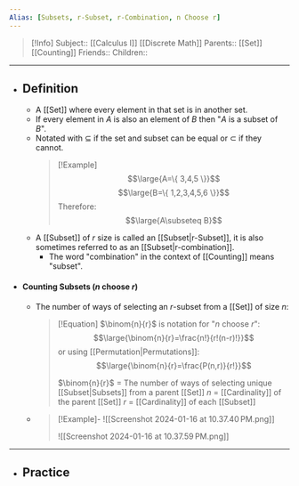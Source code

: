 ```yaml
---
Alias: [Subsets, r-Subset, r-Combination, n Choose r]
---
```

> [!Info]
> Subject:: [[Calculus I]] [[Discrete Math]]
> Parents:: [[Set]] [[Counting]]
> Friends:: 
> Children:: 
---
- ## Definition
	- A [[Set]] where every element in that set is in another set.
	- If every element in $A$ is also an element of $B$ then "$A$ is a subset of $B$".
	- Notated with $\subseteq$ if the set and subset can be equal or $\subset$ if they cannot.
	  > [!Example]
	  > $$\large{A=\{ 3,4,5 \}}$$
	  > $$\large{B=\{ 1,2,3,4,5,6 \}}$$
	  > Therefore:
	  > $$\large{A\subseteq B}$$
	- A [[Subset]] of $r$ size is called an [[Subset|r-Subset]], it is also sometimes referred to as an [[Subset|r-combination]].
		- The word "combination" in the context of [[Counting]] means "subset".
- #### Counting Subsets ($n$ choose $r$)
	- The number of ways of selecting an $r$-subset from a [[Set]] of size $n$:
	  > [!Equation]
	  > $\binom{n}{r}$ is notation for "$n$ choose $r$":
	  > $$\large{\binom{n}{r}=\frac{n!}{r!(n-r)!}}$$
	  > or using [[Permutation|Permutations]]:
	  > $$\large{\binom{n}{r}=\frac{P(n,r)}{r!}}$$
	  > 
	  > $\binom{n}{r}$ = The number of ways of selecting unique [[Subset|Subsets]] from a parent [[Set]]
	  > $n$ = [[Cardinality]] of the parent [[Set]]
	  > $r$ = [[Cardinality]] of each [[Subset]]
	- > [!Example]-
	  > ![[Screenshot 2024-01-16 at 10.37.40 PM.png]]
	  > 
	  > ![[Screenshot 2024-01-16 at 10.37.59 PM.png]]
---
- ## Practice